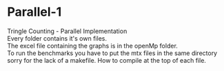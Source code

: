 # Parallel-1
Tringle Counting - Parallel Implementation  
Every folder contains it's own files.   
The excel file containing the graphs is in the openMp folder.  
To run the benchmarks you have to put the mtx files in the same directory
sorry for the lack of a makefile. How to compile at the top of each file.
